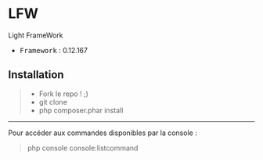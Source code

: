 # LFW
Light FrameWork

 - <kbd>Framework</kbd> : 0.12.167

Installation
----------

> - Fork le repo ! ;)
> - git clone
> - php composer.phar install

----------

Pour accéder aux commandes disponibles par la console :
> php console console:listcommand